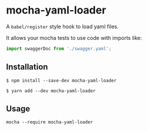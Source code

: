 # mocha-yaml-loader
A `babel/register` style hook to load yaml files.

It allows your mocha tests to use code with imports like:  
```js
import swaggerDoc from './swagger.yaml';
```

## Installation
```shell
$ npm install --save-dev mocha-yaml-loader
```
```shell
$ yarn add --dev mocha-yaml-loader
```

## Usage
`mocha --require mocha-yaml-loader`
